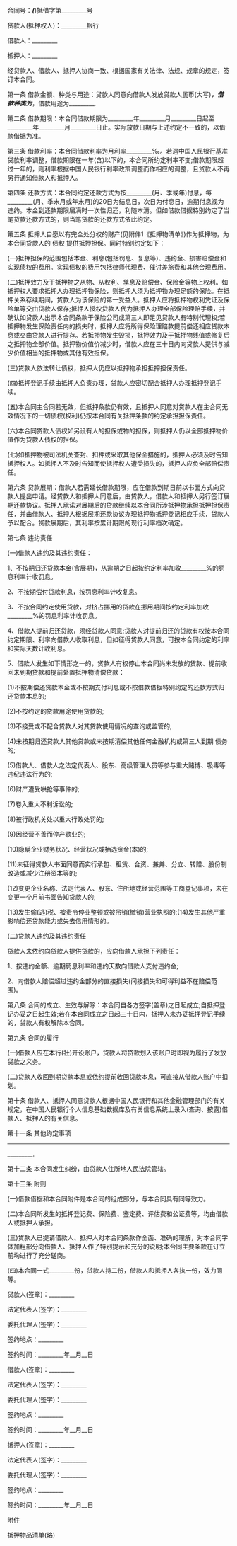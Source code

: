 
 


合同号：_________(_________)抵借字第_________号


贷款人(抵押权人)：_________银行


借款人：_________


抵押人：_________


经贷款人、借款人、抵押人协商一致、根据国家有关法律、法规、规章的规定，签订本合同。


第一条 借款金额、种类与用途：贷款人同意向借款人发放贷款人民币(大写)_________，借款种类为_________，借款用途为_________.


第二条 借款期限：本合同借款期限为_________年_________月_________日起至_________年_________月_________日止。实际放款日期与上述约定不一致的，以借款借据为准。


第三条 借款利率：本合同借款利率为月利率_________‰。若遇中国人民银行基准贷款利率调整，借款期限在一年(含)以下的，本合同所约定利率不变;借款期限超过一年的，则利率根据中国人民银行利率政策调整而作相应的调整，且贷款人不再另行通知借款人和抵押人。


第四条 还款方式：本合同约定还款方式为按_________(月、季或年)付息，每_________(月、季末月或年末月)的20日为结息日，次日为付息日，逾期付息视为违约。本金到还款期限届满时一次性归还，利随本清。但如借款借据特别约定了当笔货款还款方式的，则当笔贷款的还款方式依此约定。


第五条 抵押人自愿以有完全处分权的财产(见附件1《抵押物清单》)作为抵押物，为本合同贷款人的
债权
提供抵押担保。同时特别约定如下：


(一)抵押担保的范围包括本金、利息(包括罚息、复息等)、违约金、损害赔偿金和实现债权的费用。实现债权的费用包括律师代理费、催讨差旅费和其他合理费用。


(二)抵押效力及于抵押物之从物、从权利、孳息及赔偿金、保险金等物上权利。如抵押权人要求抵押人办理抵押物保险，则抵押人须为抵押物办理足额的保险。在抵押关系存续期间，贷款人为该保险的第一受益人。抵押人应将抵押物权利凭证及保险单等交由贷款人保存;抵押人授权贷款人代为抵押人办理全部保险理赔手续，并确认如贷款人出示本合同条款于保险公司或第三人即足见贷款人有特别代理权;若抵押物发生保险责任内的损失时，抵押人应将所得保险理赔款提前偿还相应贷款本息或交由贷款人进行提存。若抵押物发生毁损，抵押效力及于抵押物残值或修复后之抵押物全部价值。抵押物价值价减少时，借款人应在三十日内向贷款人提供与减少价值相当的抵押物或其他有效担保。


(三)贷款人依法转让债权，抵押人仍应以抵押物承担抵押担保责任。


(四)抵押登记手续由抵押人负责办理，贷款人应密切配合抵押人办理抵押登记手续。


(五)本合同主合同若无效，但抵押条款仍有效，且抵押人同意对贷款人在主合同无效情况下的一切债权(权利)仍按本合同有关抵押条款的约定承担担保责任。


(六)本合同贷款人债权如另设有人的担保或物的担保，则抵押人仍以全部抵押物价值作为贷款人债权的担保。


(七)如抵押物被司法机关查封、扣押或采取其他保全措施的，抵押人必须及时告知抵押权人。如抵押人不及时告知而使抵押权人遭受损失的，抵押人应负全部赔偿责任。


第六条 贷款展期：借款人若需延长借款期限，应在借款到期日前以书面方式向贷款人提出申请。经贷款人和抵押人同意后，由贷款人，借款人和抵押人另行签订展期还款协议。抵押人承诺对展期后的贷款继续以本合同所涉抵押物承担抵押担保责任，并由借款人、抵押人根据展期还款协议办理抵押物抵押登记相应手续，贷款人予以配合。贷款展期后，其利率按累计期限的现行利率档次确定。


第七条 违约责任


(一)借款人违约及其违约责任：


1、不按期归还贷款本金(含展期)，从逾期之日起按约定利率加收_________℅的罚息利率计收罚息。


2、不按期偿付贷款利息，按罚息利率计收复息。


3、不按合同约定使用贷款，对挤占挪用的贷款在挪用期间按约定利率加收_________℅的罚息利率计收罚息。


4、借款人提前归还贷款，须经贷款人同意;贷款人对提前归还的贷款有权按本合同约定期限、利率向借款人收取利息，但如征得贷款人同意，可按本合同约定的利率和实际天数计收利息。


5、借款人发生如下情形之一的，贷款人有权停止本合同尚未发放的贷款、提前收回未到期贷款和提前处置抵押物清偿贷款：


(1)不按期偿还贷款本金或不按期支付利息或不按借款借据特别约定的还款方式归还贷款本息的;


(2)不按约定的贷款用途使用贷款的;


(3)不接受或不配合贷款人对其贷款使用情况的查询或监管的;


(4)未按期归还贷款人其他贷款或未按期清偿其他任何金融机构或第三人到期
债务
的;


(5)借款人、借款人之法定代表人、股东、高级管理人员等参与重大赌博、吸毒等违纪违法行为的;


(6)财产遭受哄抢等事件的;


(7)卷入重大不利诉讼的;


(8)被行政机关处以重大行政处罚的;


(9)因经营不善而停产歇业的;


(10)隐瞒企业财务状况、经营状况或抽选资金(本)的;


(11)未征得贷款人书面同意而实行承包、租赁、合资、兼并、分立、转赠、股份制改造或减少注册资本等的;


(12)变更企业名称、法定代表人、股东、住所地或经营范围等工商登记事项，未在变更一个月前书面告知贷款人的;


(13)发生偷(逃)税、被责令停业整顿或被吊销(撤销)营业执照的;(14)发生其他严重影响偿还贷款能力或失去信用情形的。


(二)贷款人违约及其违约责任


贷款人未依约向贷款人提供贷款的，应向借款人承担下列责任：


1、按违约金额、逾期罚息利率和违约天数向借款人支付违约金;


2、向借款人赔偿超过违约金部分的直接损失(间接损失和可得利益不在赔偿范围)。


第八条 合同的成立、生效与解除：本合同自各方签字(盖章)之日起成立;自抵押登记办妥之日起生效;若在本合同成立之日起三十日内，抵押人未办妥抵押登记手续的，贷款人有权解除本合同。


第九条 合同的履行


(一)借款人应在本行(社)开设账户，贷款人将贷款划入该账户时即视为履行了发放贷款之义务。


(二)贷款人收回到期贷款本息或依约提前收回贷款本息，可直接从借款人账户中扣划。


第十条 借款人、抵押人同意贷款人根据中国人民银行和其他金融管理部门的有关规定，在中国人民银行个人信息基础数据库及有关信息系统上录入(查询、披露)借款人、抵押人的有关信息。


第十一条 其他约定事项


_________


_________.


第十二条 本合同发生纠纷，由贷款人住所地人民法院管辖。


第十三条 附则


(一)借款借据和本合同附件是本合同的组成部分，与本合同具有同等效力。


(二)本合同所发生的抵押登记费、保险费、鉴定费、评估费和公证费等，均由借款人或抵押人承担。


(三)贷款人已提请借款人、抵押人对本合同条款作全面、准确的理解，对本合同字体加粗部分向借款人、抵押人作了特别提示和充分的说明;本合同主要条款在订立前均进行了充分磋商。


(四)本合同一式_________份，贷款人持二份，借款人和抵押人各执一份，效力同等。


贷款人(签章)：_________


法定代表人(签字)：_________


委托代理人(签字)：_________


签约地点：_________


签约时间：_________年__月__日


借款人(签章)：_________


法定代表人(签字)：_________


委托代理人(签字)：_________


签约地点：_________


签约时间：_________年__月__日


抵押人(签章)：_________


法定代表人(签字)：_________


委托代理人(签字)：_________


签约地点：_________


签约时间：_________年__月__日


附件


抵押物品清单(略)
 


 

 
 
 
 
 
  


  
 

  


  


  
 
 
 
 

